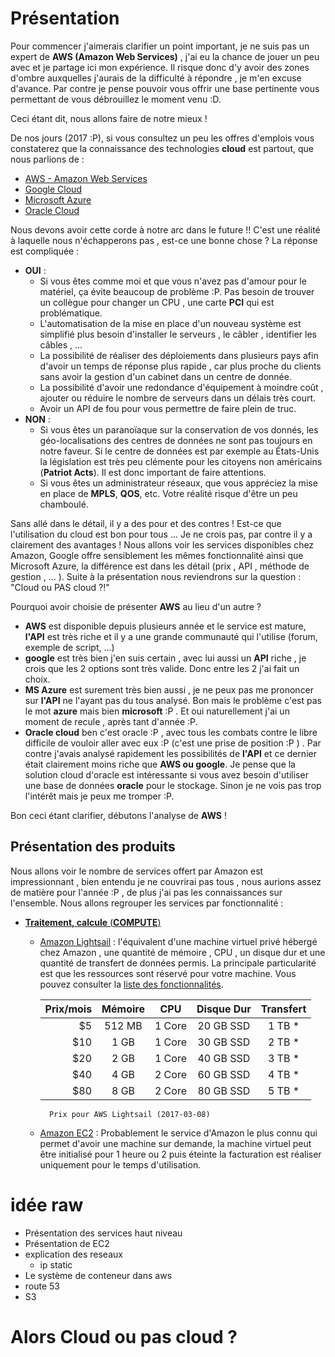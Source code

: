
# Présentation 

Pour commencer j'aimerais clarifier un point important, je ne suis pas un expert de **AWS (Amazon Web Services)** , j'ai eu la chance de jouer un peu avec et je partage ici mon expérience. Il risque donc d'y avoir des zones d'ombre auxquelles j'aurais de la difficulté à répondre , je m'en excuse d'avance. Par contre je pense pouvoir vous offrir une base pertinente vous permettant de vous débrouillez le moment venu :D. 

Ceci étant dit, nous allons faire de notre mieux !

De nos jours (2017 :P), si vous consultez un peu les offres d'emplois vous constaterez que la connaissance des technologies **cloud** est partout, que nous parlions de :

* [AWS - Amazon Web Services](https://aws.amazon.com/products/)
* [Google Cloud](https://cloud.google.com/products/)
* [Microsoft Azure](https://azure.microsoft.com/en-ca/services/)
* [Oracle Cloud](https://www.oracle.com/cloud/index.html)

Nous devons avoir cette corde à notre arc dans le future !! C'est une réalité à laquelle nous n'échapperons pas , est-ce une bonne chose ? La réponse est compliquée : 

* **OUI** :
    * Si vous êtes comme moi et que vous n'avez pas d'amour pour le matériel, ça évite beaucoup de problème :P. Pas besoin de trouver un collègue pour changer un CPU , une carte __PCI__ qui est problématique.
    * L'automatisation de la mise en place d'un nouveau système est simplifié plus besoin d'installer le serveurs , le câbler , identifier les câbles , ...
    * La possibilité de réaliser des déploiements dans plusieurs pays afin d'avoir un temps de réponse plus rapide , car plus proche du clients sans avoir la gestion d'un cabinet dans un centre de donnée.
    * La possibilité d'avoir une redondance d'équipement à moindre coût , ajouter ou réduire le nombre de serveurs dans un délais très court.
    * Avoir un API de fou pour vous permettre de faire plein de truc.
* **NON** :
    * Si vous êtes un paranoïaque sur la conservation de vos donnés, les géo-localisations des centres de données ne sont pas toujours en notre faveur. Si le centre de données est par exemple au États-Unis la législation est très peu clémente pour les citoyens non américains (__Patriot Acts__). Il est donc important de faire attentions.
    * Si vous êtes un administrateur réseaux, que vous appréciez la mise en place de __MPLS__, __QOS__, etc. Votre réalité risque d'être un peu chamboulé.

Sans allé dans le détail, il y a des pour et des contres ! Est-ce que l'utilisation du cloud est bon pour tous ... Je ne crois pas, par contre il y a clairement des avantages ! 
Nous allons voir les services disponibles chez Amazon, Google offre sensiblement les mêmes fonctionnalité ainsi que Microsoft Azure, la différence est dans les détail (prix , API , méthode de gestion , ... ). Suite à la présentation nous reviendrons sur la question : "Cloud ou PAS cloud ?!"

Pourquoi avoir choisie de présenter **AWS** au lieu d'un autre ? 

* **AWS** est disponible depuis plusieurs année et le service est mature, **l'API**  est très riche et il y a une grande communauté qui l'utilise (forum, exemple de script, ...) 
* **google** est très bien j'en suis certain , avec lui aussi un **API** riche , je crois que les 2 options sont très valide. Donc entre les 2 j'ai fait un choix.
* **MS Azure** est surement très bien aussi , je ne peux pas me prononcer sur **l'API** ne l'ayant pas du tous analysé. Bon mais le problème c'est pas le mot **azure** mais bien __microsoft__ :P . Et oui naturellement j'ai un moment de recule , après tant d'année :P.
* **Oracle cloud** ben c'est oracle :P , avec tous les combats contre le libre difficile de vouloir aller avec eux :P (c'est une prise de position :P ) . Par contre j'avais analysé rapidement les possibilités de **l'API** et ce dernier était clairement moins riche que **AWS ou google**. Je pense que la solution cloud d'oracle est intéressante si vous avez besoin d'utiliser une base de données __oracle__ pour le stockage. Sinon je ne vois pas trop l'intérêt mais je peux me tromper :P.

Bon ceci étant clarifier, débutons l'analyse de **AWS** !

## Présentation des produits 

Nous allons voir le nombre de services offert par Amazon est impressionnant , bien entendu je ne couvrirai pas tous , nous aurions assez de matière pour l'année :P , de plus j'ai pas les connaissances sur l'ensemble. 
Nous allons regrouper les services par fonctionnalité :

* [**Traitement, calcule** (**COMPUTE**)](https://aws.amazon.com/products/compute/)
    * [Amazon Lightsail](https://amazonlightsail.com/) : l'équivalent d'une machine virtuel privé hébergé chez Amazon , une quantité de mémoire , CPU , un disque dur et une quantité de transfert de données permis. La principale particularité est que les ressources sont réservé pour votre machine. Vous pouvez consulter la [liste des fonctionnalités](https://amazonlightsail.com/features/). 

        | Prix/mois  | Mémoire | CPU     | Disque Dur | Transfert |
        |-----------:|:-------:|:-------:|:----------:|:---------:|
        |$5          |  512 MB |  1 Core | 20 GB SSD  | 1 TB *    |
        |$10         |  1 GB   |  1 Core | 30 GB SSD  | 2 TB *    |
        |$20         |  2 GB   |  1 Core | 40 GB SSD  | 3 TB *    |
        |$40         |  4 GB   |  2 Core | 60 GB SSD  | 4 TB *    |
        |$80         |  8 GB   |  2 Core | 80 GB SSD  | 5 TB *    |
            Prix pour AWS Lightsail (2017-03-08)
    * [Amazon EC2](https://aws.amazon.com/products/compute/#ec2) : Probablement le service d'Amazon le plus connu qui permet d'avoir une machine sur demande, la machine virtuel peut être initialisé pour 1 heure ou 2 puis éteinte la facturation est réaliser uniquement pour le temps d'utilisation. 

# idée raw 

* Présentation des services haut niveau
* Présentation de EC2
* explication des reseaux
    * ip static 
* Le système de conteneur dans aws
* route 53
* S3


# Alors Cloud ou pas cloud ?
